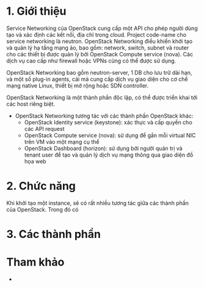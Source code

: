 ﻿# 1. Giới thiệu
Service Networking của OpenStack cung cấp một API cho phép người dùng tạo và xác định các kết nối, địa chỉ trong cloud.
Project code-name cho service networking là neutron. OpenStack Networking điều khiển khởi tạo và quản lý hạ tầng mạng ảo, bao gồm:
network, switch, subnet và router cho các thiết bị được quản lý bởi OpenStack Compute service (nova). Các dịch vụ cao cấp như firewall 
hoặc VPNs cũng có thể được sử dụng.

OpenStack Networking bao gồm neutron-server, 1 DB cho lưu trữ dài hạn, và một số plug-in agents, cái mà cung cấp dịch vụ giao diện cho 
cơ chế mạng native Linux, thiết bị mở rộng hoặc SDN controller. 

OpenStack Networking là một thành phần độc lập, có thể được triển khai tới các host riêng biệt.

- OpenStack Networking tương tác với các thành phần OpenStack khác:
	- OpenStack Identity service (keystone): xác thực và cấp quyền cho các API request
	- OpenStack Compute service (nova): sử dụng để gắn mỗi virtual NIC trên VM vào một mạng cụ thể
	- OpenStack Dashboard (horizon): sử dụng bởi người quản trị và tenant user để tạo và quản lý dịch vụ mạng thông qua giao diện đồ họa web

# 2. Chức năng

Khi khởi tạo một instance, sẽ có rất nhiều tương tác giữa các thành phần của OpenStack. Trong đó có

# 3. Các thành phần





# Tham khảo
- []()